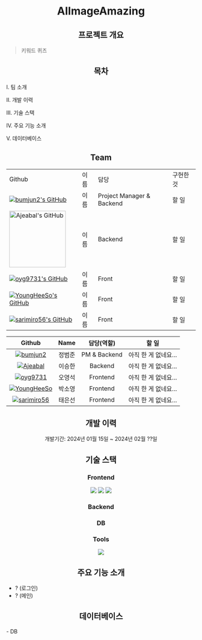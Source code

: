 <!-- 마크다운 작성 시 html 코드와 혼합해서 작성해도 되지만 마크다운 코드와 html코드가 붙지 않게 할 것. -->
<h1 align="center">AIImageAmazing</h1>

<h2 align="center">프로젝트 개요</h2>

>키워드 퀴즈

<h2 align="center">목차</h2>
<p>I. 팀 소개</p>
<p>II. 개발 이력</p>
<p>III. 기술 스택</p>
<p>IV. 주요 기능 소개</p>
<p>V. 데이터베이스</p>


<h2 align="center" id = "I_team">Team</h2>

<Table align="center">
  <tr>
    <td>Github</td>
    <td>이름</td>
    <td>담당</td>
    <td>구현한 것</td>
  </tr>
  <tr>
    <td>
      <a href="https://github.com/bumjun2" target="_blank">
        <img src="https://github.com/bumjun2.png?size=150" alt="bumjun2's GitHub" />
      </a>
    </td>
    <td>이름</td>
    <td>Project Manager & Backend</td>
    <td>할 일</td>
  </tr>
  <tr>
    <td>
      <a href="https://github.com/smg0218" target="_blank">
        <img src="https://avatars.githubusercontent.com/u/97341527?v=4" width="150" height="150" alt="Ajeabal's GitHub" />
      </a>
    </td>
    <td>이름</td>
    <td>Backend</td>
    <td>할 일</td>
  </tr>
  <tr>
    <td>
      <a href="https://github.com/oyg9731" target="_blank">
        <img src="https://github.com/oyg9731.png?size=150" alt="oyg9731's GitHub" />
      </a>
    </td>
    <td>이름</td>
    <td>Front</td>
    <td>할 일</td>
  </tr>
  <tr>
    <td>
      <a href="https://github.com/YoungHeeSo" target="_blank">
        <img src="https://github.com/YoungHeeSo.png?size=150" alt="YoungHeeSo's GitHub" />
      </a>
    </td>
    <td>이름</td>
    <td>Front</td>
    <td>할 일</td>
  </tr>
  <tr>
    <td>
      <a href="https://github.com/sarimiro56" target="_blank">
        <img src="https://github.com/sarimiro56.png?size=150" alt="sarimiro56's GitHub" />
      </a>
    </td>
    <td>이름</td>
    <td>Front</td>
    <td>할 일</td>
  </tr>
</Table>

|                                                 Github                                                         |   Name  |  담당(역할)  |                           할 일                 |
| :------------------------------------------------------------------------------------------------------------: | :-----: | :----------: | :---------------------------------------------: |
|[![bumjun2](https://github.com/bumjun2.png?size=150)](https://github.com/bumjun2 "bumjun2's GitHub")|  정범준  | PM & Backend |  아직 한 게 없네요... |
|[![Ajeabal](https://github.com/Ajeabal.png?size=150)](https://github.com/Ajeabal "Ajeabal's GitHub")|  이승한  |   Backend   |  아직 한 게 없네요... |
|[![oyg9731](https://github.com/oyg9731.png?size=150)](https://github.com/oyg9731 "oyg9731's GitHub")|  오영석  |   Frontend  |  아직 한 게 없네요... |
|[![YoungHeeSo](https://github.com/YoungHeeSo.png?size=150)](https://github.com/YoungHeeSo "YoungHeeSo's GitHub")|  박소영  |   Frontend  |  아직 한 게 없네요... |
|[![sarimiro56](https://github.com/sarimiro56.png?size=150)](https://github.com/sarimiro56 "sarimiro56's GitHub")|  태은선  |   Frontend  |  아직 한 게 없네요... |

<h2 align="center">개발 이력</h2>
<p align="center">
  개발기간: 2024년 01월 15일 ~ 2024년 02월 ??일
</p>

<h2 align="center">기술 스택</h2>
<h3 align="center"> Frontend </h3>
<p align="center">
  <img src="https://img.shields.io/badge/html5-%23E34F26.svg?style=for-the-badge&logo=html5&logoColor=white">
  <img src="https://img.shields.io/badge/css3-%231572B6.svg?style=for-the-badge&logo=css3&logoColor=white" />
  <img src="https://img.shields.io/badge/javascript-%23323330.svg?style=for-the-badge&logo=javascript&logoColor=%23F7DF1E" />
</p>

<h3 align="center"> Backend </h3>

<h3 align="center"> DB </h3>

<h3 align="center"> Tools </h3>
<p align="center">
  <img src="https://img.shields.io/badge/github-%23121011.svg?style=for-the-badge&logo=github&logoColor=white">
</p>


<h2 align="center">주요 기능 소개</h2>

- ? (로그인)
- ? (메인)

<h2 align="center">데이터베이스</h2>
- DB
